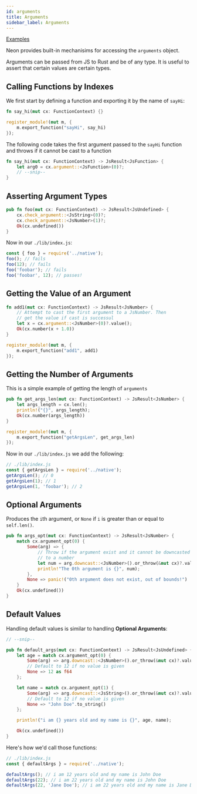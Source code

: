 ```yaml
---
id: arguments
title: Arguments
sidebar_label: Arguments
---
```


[Examples](https://github.com/neon-bindings/examples/tree/master/arguments)

Neon provides built-in mechanisims for accessing the `arguments` object.

Arguments can be passed from JS to Rust and be of any type. It is useful to assert that certain values are certain types.

## Calling Functions by Indexes

We first start by defining a function and exporting it by the name of `sayHi`:

```rust
fn say_hi(mut cx: FunctionContext) {}

register_module!(mut m, {
    m.export_function("sayHi", say_hi)
});
```

The following code takes the first argument passed to the `sayHi` function and throws if it cannot be cast to a function

```rust
fn say_hi(mut cx: FunctionContext) -> JsResult<JsFunction> {
    let arg0 = cx.argument::<JsFunction>(0)?;
    // --snip--
}
```

## Asserting Argument Types

```rust
pub fn foo(mut cx: FunctionContext) -> JsResult<JsUndefined> {
    cx.check_argument::<JsString>(0)?;
    cx.check_argument::<JsNumber>(1)?;
    Ok(cx.undefined())
}
```

Now in our `./lib/index.js`:

```js
const { foo } = require('../native');
foo(); // fails
foo(12); // fails
foo('foobar'); // fails
foo('foobar', 12); // passes!
```

## Getting the Value of an Argument

```rust
fn add1(mut cx: FunctionContext) -> JsResult<JsNumber> {
    // Attempt to cast the first argument to a JsNumber. Then
    // get the value if cast is successul
    let x = cx.argument::<JsNumber>(0)?.value();
    Ok(cx.number(x + 1.0))
}

register_module!(mut m, {
    m.export_function("add1", add1)
});
```

## Getting the Number of Arguments

This is a simple example of getting the length of `arguments`

```rust
pub fn get_args_len(mut cx: FunctionContext) -> JsResult<JsNumber> {
    let args_length = cx.len();
    println!("{}", args_length);
    Ok(cx.number(args_length))
}

register_module!(mut m, {
    m.export_function("getArgsLen", get_args_len)
});
```

Now in our `./lib/index.js` we add the following:

```js
// ./lib/index.js
const { getArgsLen } = require('../native');
getArgsLen(); // 0
getArgsLen(1); // 1
getArgsLen(1, 'foobar'); // 2
```

## Optional Arguments

Produces the `i`th argument, or `None` if `i` is greater than or equal to `self.len()`.

```rust
pub fn args_opt(mut cx: FunctionContext) -> JsResult<JsNumber> {
    match cx.argument_opt(0) {
        Some(arg) => {
            // Throw if the argument exist and it cannot be downcasted
            // to a number
            let num = arg.downcast::<JsNumber>().or_throw(&mut cx)?.value();
            println!"The 0th argument is {}", num);
        },
        None => panic!("0th argument does not exist, out of bounds!")
    }
    Ok(cx.undefined())
}
```

## Default Values

Handling default values is similar to handling **Optional Arguments**:

```rust
// --snip--

pub fn default_args(mut cx: FunctionContext) -> JsResult<JsUndefined> {
    let age = match cx.argument_opt(0) {
        Some(arg) => arg.downcast::<JsNumber>().or_throw(&mut cx)?.value(),
        // Default to 12 if no value is given
        None => 12 as f64
    };

    let name = match cx.argument_opt(1) {
        Some(arg) => arg.downcast::<JsString>().or_throw(&mut cx)?.value(),
        // Default to 12 if no value is given
        None => "John Doe".to_string()
    };

    println!("i am {} years old and my name is {}", age, name);

    Ok(cx.undefined())
}
```

Here's how we'd call those functions:

```js
// ./lib/index.js
const { defaultArgs } = require('../native');

defaultArgs(); // i am 12 years old and my name is John Doe
defaultArgs(22); // i am 22 years old and my name is John Doe
defaultArgs(22, 'Jane Doe'); // i am 22 years old and my name is Jane Doe
```
